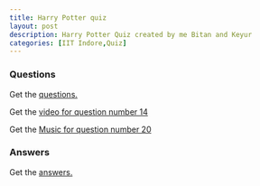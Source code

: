 ```yaml
---
title: Harry Potter quiz
layout: post
description: Harry Potter Quiz created by me Bitan and Keyur
categories: [IIT Indore,Quiz]
---
```


### Questions

Get the [questions.](/static/harry-potter-quiz/Questions.pdf)

Get the [video for question number 14](https://youtu.be/gskB-IyGD6I)

Get the [ Music for question number 20](/static/harry-potter-quiz/music.mp3)

### Answers

Get the [answers.](/static/harry-potter-quiz/PotterMania-Answers.pdf)
